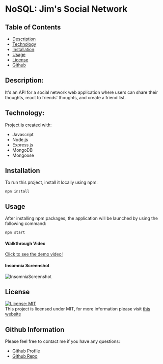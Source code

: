 # NoSQL: Jim's Social Network 

## Table of Contents

- [Description](#description)
- [Technology](#Technology)
- [Installation](#installation)
- [Usage](#usage)
- [License](#license)
- [Github](#github)

## Description:

It's an API for a social network web application where users can share their thoughts, react to friends’ thoughts, and create a friend list.

## Technology:

Project is created with:

- Javascript
- Node.js
- Express.js
- MongoDB
- Mongoose

## Installation

To run this project, install it locally using npm:

```
npm install
```

## Usage

After installing npm packages, the application will be launched by using the following command:

```
npm start
```

#### Walkthrough Video

[Click to see the demo video!](https://drive.google.com/file/d/1TcGjb2JJ9fwJFiiqIXlkN-cwGFIhPjpX/view)

#### Insomnia Screenshot

![InsomniaScreenshot](https://user-images.githubusercontent.com/108851005/204114194-de62b7ec-0cf9-4513-8c82-38865d5dbd75.png)


## License

[![License: MIT](https://img.shields.io/badge/License-MIT-yellow.svg)](https://opensource.org/licenses/MIT) <br>
This project is licensed under MIT, for more information please visit [this website](https://opensource.org/licenses/MIT)


## Github Information

Please feel free to contact me if you have any questions:

- [Github Profile](https://github.com/Dhabi966)
- [Github Repo](https://github.com/Dhabi966/JimsSocialNetwork)
